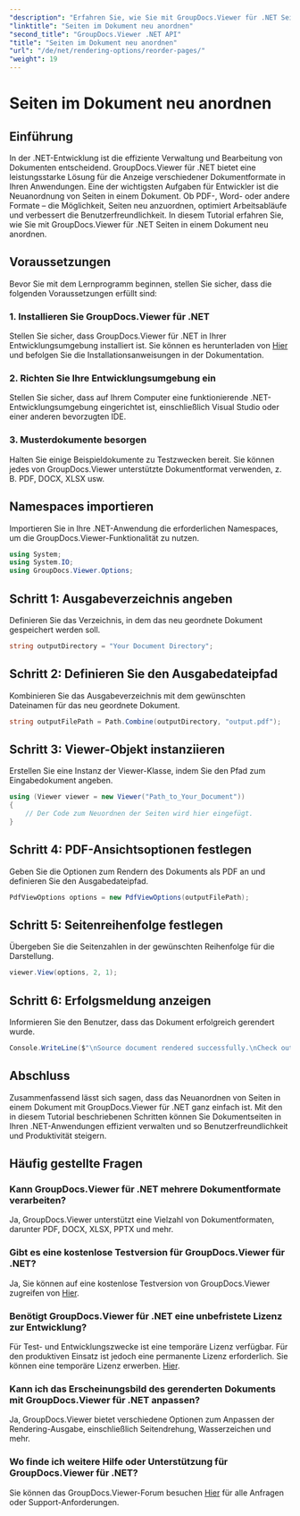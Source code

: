 ```yaml
---
"description": "Erfahren Sie, wie Sie mit GroupDocs.Viewer für .NET Seiten in einem Dokument neu anordnen. Folgen Sie unserem Schritt-für-Schritt-Tutorial für nahtloses Dokumentenmanagement."
"linktitle": "Seiten im Dokument neu anordnen"
"second_title": "GroupDocs.Viewer .NET API"
"title": "Seiten im Dokument neu anordnen"
"url": "/de/net/rendering-options/reorder-pages/"
"weight": 19
---
```


# Seiten im Dokument neu anordnen

## Einführung
In der .NET-Entwicklung ist die effiziente Verwaltung und Bearbeitung von Dokumenten entscheidend. GroupDocs.Viewer für .NET bietet eine leistungsstarke Lösung für die Anzeige verschiedener Dokumentformate in Ihren Anwendungen. Eine der wichtigsten Aufgaben für Entwickler ist die Neuanordnung von Seiten in einem Dokument. Ob PDF-, Word- oder andere Formate – die Möglichkeit, Seiten neu anzuordnen, optimiert Arbeitsabläufe und verbessert die Benutzerfreundlichkeit. In diesem Tutorial erfahren Sie, wie Sie mit GroupDocs.Viewer für .NET Seiten in einem Dokument neu anordnen.
## Voraussetzungen
Bevor Sie mit dem Lernprogramm beginnen, stellen Sie sicher, dass die folgenden Voraussetzungen erfüllt sind:
### 1. Installieren Sie GroupDocs.Viewer für .NET
Stellen Sie sicher, dass GroupDocs.Viewer für .NET in Ihrer Entwicklungsumgebung installiert ist. Sie können es herunterladen von [Hier](https://releases.groupdocs.com/viewer/net/) und befolgen Sie die Installationsanweisungen in der Dokumentation.
### 2. Richten Sie Ihre Entwicklungsumgebung ein
Stellen Sie sicher, dass auf Ihrem Computer eine funktionierende .NET-Entwicklungsumgebung eingerichtet ist, einschließlich Visual Studio oder einer anderen bevorzugten IDE.
### 3. Musterdokumente besorgen
Halten Sie einige Beispieldokumente zu Testzwecken bereit. Sie können jedes von GroupDocs.Viewer unterstützte Dokumentformat verwenden, z. B. PDF, DOCX, XLSX usw.

## Namespaces importieren
Importieren Sie in Ihre .NET-Anwendung die erforderlichen Namespaces, um die GroupDocs.Viewer-Funktionalität zu nutzen.

```csharp
using System;
using System.IO;
using GroupDocs.Viewer.Options;
```
## Schritt 1: Ausgabeverzeichnis angeben
Definieren Sie das Verzeichnis, in dem das neu geordnete Dokument gespeichert werden soll.
```csharp
string outputDirectory = "Your Document Directory";
```
## Schritt 2: Definieren Sie den Ausgabedateipfad
Kombinieren Sie das Ausgabeverzeichnis mit dem gewünschten Dateinamen für das neu geordnete Dokument.
```csharp
string outputFilePath = Path.Combine(outputDirectory, "output.pdf");
```
## Schritt 3: Viewer-Objekt instanziieren
Erstellen Sie eine Instanz der Viewer-Klasse, indem Sie den Pfad zum Eingabedokument angeben.
```csharp
using (Viewer viewer = new Viewer("Path_to_Your_Document"))
{
    // Der Code zum Neuordnen der Seiten wird hier eingefügt.
}
```
## Schritt 4: PDF-Ansichtsoptionen festlegen
Geben Sie die Optionen zum Rendern des Dokuments als PDF an und definieren Sie den Ausgabedateipfad.
```csharp
PdfViewOptions options = new PdfViewOptions(outputFilePath);
```
## Schritt 5: Seitenreihenfolge festlegen
Übergeben Sie die Seitenzahlen in der gewünschten Reihenfolge für die Darstellung.
```csharp
viewer.View(options, 2, 1);
```
## Schritt 6: Erfolgsmeldung anzeigen
Informieren Sie den Benutzer, dass das Dokument erfolgreich gerendert wurde.
```csharp
Console.WriteLine($"\nSource document rendered successfully.\nCheck output in {outputDirectory}.");
```

## Abschluss
Zusammenfassend lässt sich sagen, dass das Neuanordnen von Seiten in einem Dokument mit GroupDocs.Viewer für .NET ganz einfach ist. Mit den in diesem Tutorial beschriebenen Schritten können Sie Dokumentseiten in Ihren .NET-Anwendungen effizient verwalten und so Benutzerfreundlichkeit und Produktivität steigern.
## Häufig gestellte Fragen
### Kann GroupDocs.Viewer für .NET mehrere Dokumentformate verarbeiten?
Ja, GroupDocs.Viewer unterstützt eine Vielzahl von Dokumentformaten, darunter PDF, DOCX, XLSX, PPTX und mehr.
### Gibt es eine kostenlose Testversion für GroupDocs.Viewer für .NET?
Ja, Sie können auf eine kostenlose Testversion von GroupDocs.Viewer zugreifen von [Hier](https://releases.groupdocs.com/).
### Benötigt GroupDocs.Viewer für .NET eine unbefristete Lizenz zur Entwicklung?
Für Test- und Entwicklungszwecke ist eine temporäre Lizenz verfügbar. Für den produktiven Einsatz ist jedoch eine permanente Lizenz erforderlich. Sie können eine temporäre Lizenz erwerben. [Hier](https://purchase.groupdocs.com/temporary-license/).
### Kann ich das Erscheinungsbild des gerenderten Dokuments mit GroupDocs.Viewer für .NET anpassen?
Ja, GroupDocs.Viewer bietet verschiedene Optionen zum Anpassen der Rendering-Ausgabe, einschließlich Seitendrehung, Wasserzeichen und mehr.
### Wo finde ich weitere Hilfe oder Unterstützung für GroupDocs.Viewer für .NET?
Sie können das GroupDocs.Viewer-Forum besuchen [Hier](https://forum.groupdocs.com/c/viewer/9) für alle Anfragen oder Support-Anforderungen.